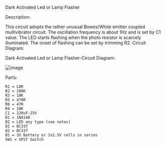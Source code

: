 Dark Activated Led or Lamp Flasher

Description:

This circuit adopts the rather unusual Bowes/White emitter coupled multivibrator circuit. The oscillation frequency is about 1Hz and is set by C1 value. The LED starts flashing when the photo resistor is scarcely illuminated. The onset of flashing can be set by trimming R2.
Circuit Diagram:

Dark Activated Led or Lamp Flasher-Circuit Diagram:

![image](https://github.com/user-attachments/assets/505fd2b0-9e1b-4387-bc25-ff0a464ba9ab)

Parts:

    R1 = LDR
    R2 = 100K
    R3 = 10K
    R5 = 470R
    R6 = 47R
    R4 = 10K
    C1 = 220uF-25V
    D1 = 1N4148
    D2 = LED any type (see notes)
    Q1 = BC337
    Q2 = BC337
    B1 = 3V Battery or 2x1.5V cells in series
    SW1 = SPST Switch 

